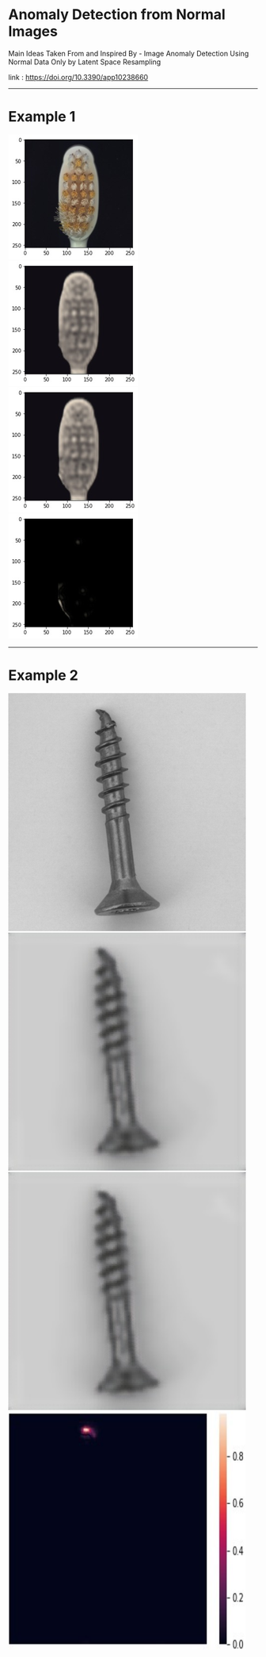 # Anomaly Detection from Normal Images


Main Ideas Taken From and Inspired By - Image Anomaly Detection Using Normal Data Only by
Latent Space Resampling

link : https://doi.org/10.3390/app10238660


_______________________________________________________________

# Example 1 
                              
<img src="images/original.jpeg"><img src="images/direct.jpeg"><img src="images/resampled.jpeg"><img src="images/difference.jpeg">
_________________________________________________________________

# Example 2

<img src="images/original_anomalous_screw.png" height="480" width="480"><img src="images/direct_recon_screw.jpeg" height="480" width="480"><img src="images/resampled_recon_screw.jpeg" height="480" width="480"><img src="images/anomaly_score_map.jpeg" height="480" width="480">

